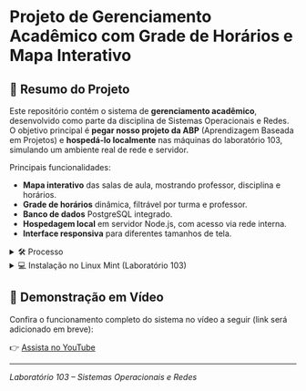 # Projeto de Gerenciamento Acadêmico com Grade de Horários e Mapa Interativo

## 📌 Resumo do Projeto

Este repositório contém o sistema de **gerenciamento acadêmico**, desenvolvido como parte da disciplina de Sistemas Operacionais e Redes. O objetivo principal é **pegar nosso projeto da ABP** (Aprendizagem Baseada em Projetos) e **hospedá-lo localmente** nas máquinas do laboratório 103, simulando um ambiente real de rede e servidor.

Principais funcionalidades:

* **Mapa interativo** das salas de aula, mostrando professor, disciplina e horários.
* **Grade de horários** dinâmica, filtrável por turma e professor.
* **Banco de dados** PostgreSQL integrado.
* **Hospedagem local** em servidor Node.js, com acesso via rede interna.
* **Interface responsiva** para diferentes tamanhos de tela.

<details>
<summary>🛠 Processo</summary>

1. **Clonar o repositório** na máquina do laboratório 103.
2. **Instalar dependências** e ferramentas necessárias (PostgreSQL, Node.js, VS Code).
3. **Configurar o banco de dados** local e executar o script de criação de esquema e dados iniciais.
4. **Instalar dependências Node.js** do projeto.
5. **Iniciar o servidor** e acessar via navegador em `http://localhost:3000`.
6. **Validar o funcionamento** do mapa interativo e da grade de horários.

</details>

<details>
<summary>💻 Instalação no Linux Mint (Laboratório 103)</summary>

### 1. PostgreSQL

```bash
# Atualizar lista de pacotes
sudo apt update

# Instalar PostgreSQL e cliente
sudo apt install -y postgresql postgresql-client

# Iniciar e habilitar o serviço
sudo systemctl start postgresql
sudo systemctl enable postgresql

# Acessar o usuário postgres para criar banco/usuário
sudo -i -u postgres
psql
-- Dentro do psql:
CREATE DATABASE academia;
CREATE USER lab_user WITH ENCRYPTED PASSWORD 'senha123';
GRANT ALL PRIVILEGES ON DATABASE academia TO lab_user;
\q
exit
```

### 2. Node.js (versão LTS)

```bash
# Instalar dependências para adicionar repositório
sudo apt install -y curl

# Baixar e executar o script de instalação do NodeSource para LTS
curl -fsSL https://deb.nodesource.com/setup_lts.x | sudo -E bash -

# Instalar Node.js
sudo apt install -y nodejs

# Verificar versões
node -v
npm -v
```

### 3. Visual Studio Code

```bash
# Importar a chave do repositório Microsoft
curl https://packages.microsoft.com/keys/microsoft.asc | gpg --dearmor > microsoft.gpg
sudo install -o root -g root -m 644 microsoft.gpg /etc/apt/trusted.gpg.d/

# Adicionar o repositório do VS Code
sudo sh -c 'echo "deb [arch=amd64] https://packages.microsoft.com/repos/vscode stable main" > /etc/apt/sources.list.d/vscode.list'

# Atualizar e instalar
sudo apt update
sudo apt install -y code

# Remover arquivo temporário
rm microsoft.gpg
```

</details>

## 🎥 Demonstração em Vídeo

Confira o funcionamento completo do sistema no vídeo a seguir (link será adicionado em breve):

👉 [Assista no YouTube](https://www.youtube.com/SEU-LINK-AQUI)

---

*Laboratório 103 – Sistemas Operacionais e Redes*
